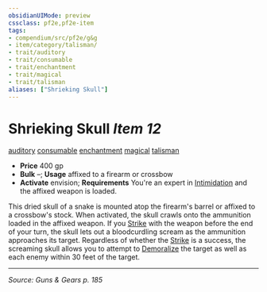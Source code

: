 ```yaml
---
obsidianUIMode: preview
cssclass: pf2e,pf2e-item
tags:
- compendium/src/pf2e/g&g
- item/category/talisman/
- trait/auditory
- trait/consumable
- trait/enchantment
- trait/magical
- trait/talisman
aliases: ["Shrieking Skull"]
---
```

# Shrieking Skull *Item 12*  
[auditory](auditory.md "Auditory Effect Trait")  [consumable](consumable.md "Consumable Item Trait")  [enchantment](enchantment.md "Enchantment School Trait")  [magical](magical.md "Magical Item Trait")  [talisman](talisman.md "Talisman Item Trait")  

- **Price** 400 gp
- **Bulk** –; **Usage** affixed to a firearm or crossbow
- **Activate** envision; **Requirements** You're an expert in [Intimidation](skills.md#Intimidation) and the affixed weapon is loaded.

This dried skull of a snake is mounted atop the firearm's barrel or affixed to a crossbow's stock. When activated, the skull crawls onto the ammunition loaded in the affixed weapon. If you [Strike](strike.md) with the weapon before the end of your turn, the skull lets out a bloodcurdling scream as the ammunition approaches its target. Regardless of whether the [Strike](strike.md) is a success, the screaming skull allows you to attempt to [Demoralize](demoralize.md) the target as well as each enemy within 30 feet of the target.


---
*Source: Guns & Gears p. 185*